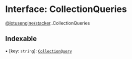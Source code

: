 # Interface: CollectionQueries

[@lotusengine/stacker](../wiki/@lotusengine.stacker).[<internal>](../wiki/@lotusengine.stacker.%3Cinternal%3E).CollectionQueries

## Indexable

▪ [key: `string`]: [`CollectionQuery`](../wiki/@lotusengine.stacker.%3Cinternal%3E#collectionquery)
